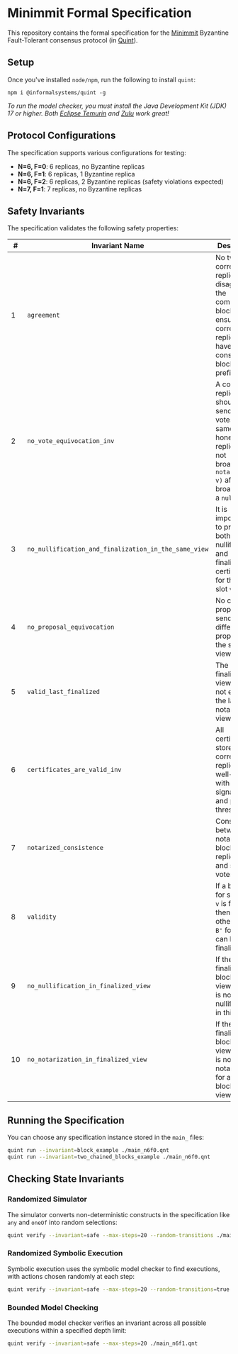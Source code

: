 # Minimmit Formal Specification

This repository contains the formal specification for the [Minimmit](../minimmit.md) Byzantine Fault-Tolerant consensus protocol (in [Quint](https://github.com/informalsystems/quint)).

## Setup

Once you've installed `node/npm`, run the following to install `quint`:

```
npm i @informalsystems/quint -g
```

_To run the model checker, you must install the Java Development Kit (JDK) 17 or higher. Both [Eclipse Temurin](https://adoptium.net/) and [Zulu](https://www.azul.com/downloads/?version=java-17-lts&package=jdk#download-openjdk) work great!_

## Protocol Configurations

The specification supports various configurations for testing:

- **N=6, F=0**: 6 replicas, no Byzantine replicas
- **N=6, F=1**: 6 replicas, 1 Byzantine replica
- **N=6, F=2**: 6 replicas, 2 Byzantine replicas (safety violations expected)
- **N=7, F=1**: 7 replicas, no Byzantine replicas

## Safety Invariants

The specification validates the following safety properties:

| # | Invariant Name | Description |
|---|----------------|-------------|
| 1 | `agreement` | No two correct replicas disagree on the committed blocks - ensures all correct replicas have consistent blockchain prefixes |
| 2 | `no_vote_equivocation_inv` | A correct replica should not send two votes in the same view - honest replicas may not broadcast a `notarize(c, v)` after first broadcasting a `nullify(v)` |
| 3 | `no_nullification_and_finalization_in_the_same_view` | It is impossible to produce both a nullification and finalization certificate for the same slot `v` |
| 4 | `no_proposal_equivocation` | No correct proposer sends two different proposals in the same view |
| 5 | `valid_last_finalized` | The last finalized view must not exceed the last seen notarization view |
| 6 | `certificates_are_valid_inv` | All certificates stored by correct replicas are well-formed with valid signatures and proper thresholds |
| 7 | `notarized_consistence` | Consistency between notarized blocks in replica state and sent votes |
| 8 | `validity` | If a block `B` for some slot `v` is finalized, then no other block `B'` for slot `v` can be finalized |
| 9 | `no_nullification_in_finalized_view` | If there is a finalized block in a view `v`, there is no nullification in this view |
| 10 | `no_notarization_in_finalized_view` | If there is a finalized block in a view `v`, there is no notarization for another block in this view |

## Running the Specification

You can choose any specification instance stored in the `main_` files:

```bash
quint run --invariant=block_example ./main_n6f0.qnt
quint run --invariant=two_chained_blocks_example ./main_n6f0.qnt
```

## Checking State Invariants

### Randomized Simulator

The simulator converts non-deterministic constructs in the specification like `any` and `oneOf` into random selections:

```bash
quint verify --invariant=safe --max-steps=20 --random-transitions ./main_n6f0.qnt
```

### Randomized Symbolic Execution

Symbolic execution uses the symbolic model checker to find executions, with actions chosen randomly at each step:

```bash
quint verify --invariant=safe --max-steps=20 --random-transitions=true ./main_n6f1.qnt
```

### Bounded Model Checking

The bounded model checker verifies an invariant across all possible executions within a specified depth limit:

```bash
quint verify --invariant=safe --max-steps=20 ./main_n6f1.qnt
```